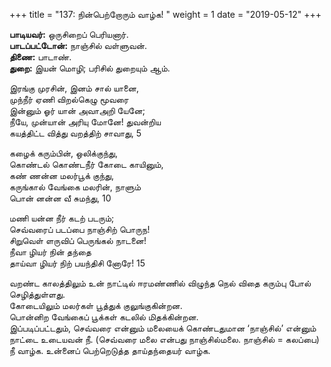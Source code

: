﻿+++
title = "137: நின்பெற்றோரும் வாழ்க!  "
weight = 1
date = "2019-05-12"
+++

**பாடியவர்:** ஒருசிறைப் பெரியனார்.  
**பாடப்பட்டோன்:** நாஞ்சில் வள்ளுவன்.  
**திணை:** பாடாண்.  
**துறை:** இயன் மொழி; பரிசில் துறையும் ஆம்.  
  
இரங்கு முரசின், இனம் சால் யானை,  
முந்நீர் ஏணி விறல்கெழு மூவரை  
இன்னும் ஓர் யான் அவாஅறி யேனே;  
நீயே, முன்யான் அரியு மோனே! துவன்றிய  
கயத்திட்ட வித்து வறத்திற் சாவாது, 5  
  
கழைக் கரும்பின், ஒலிக்குந்து,  
கொண்டல் கொண்டநீர் கோடை காயினும்,  
கண் ணன்ன மலர்பூக் குந்து,  
கருங்கால் வேங்கை மலரின், நாளும்  
பொன் னன்ன வீ சுமந்து, 10  
  
மணி யன்ன நீர் கடற் படரும்;  
செவ்வரைப் படப்பை நாஞ்சிற் பொருந!  
சிறுவெள் ளருவிப் பெருங்கல் நாடனை!  
நீவா ழியர் நின் தந்தை  
தாய்வா ழியர் நிற் பயந்திசி னோரே! 15  
  
வறண்ட காலத்திலும் உன் நாட்டில் ஈரமண்ணில் விழுந்த நெல் விதை கரும்பு போல் செழித்துள்ளது.  
கோடையிலும் மலர்கள் பூத்துக் குலுங்குகின்றன.  
பொன்னிற வேங்கைப் பூக்கள் கடலில் மிதக்கின்றன.  
இப்படிப்பட்டதும், செவ்வரை என்னும் மலையைக் கொண்டதுமான ‘நாஞ்சில்’ என்னும் நாட்டை உடையவன் நீ. (செவ்வரை மலை என்பது நாஞ்சில்மலை. நாஞ்சில் = கலப்பை)  
நீ வாழ்க. உன்னைப் பெற்றெடுத்த தாய்தந்தையர் வாழ்க.  
